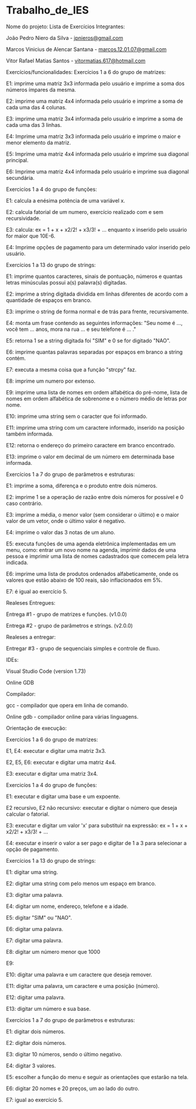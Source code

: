 # Trabalho_de_IES

Nome do projeto: Lista de Exercícios
Integrantes:

João Pedro Niero da Silva - jpnieros@gmail.com

Marcos Vinicius de Alencar Santana - marcos.12.01.07@gmail.com 

Vitor Rafael Matias Santos - vitormatias.617@hotmail.com

Exercícios/funcionalidades:
Exercícios 1 a 6 do grupo de matrizes:

E1: imprime uma matriz 3x3 informada pelo usuário e imprime a soma dos números ímpares da mesma.

E2: imprime uma matriz 4x4 informada pelo usuário e imprime a soma de cada uma das 4 colunas.

E3: imprime uma matriz 3x4 informada pelo usuário e imprime a soma de cada uma das 3 linhas.

E4: Imprime uma matriz 3x3 informada pelo usuário e imprime o maior e menor elemento da matriz.

E5: Imprime uma matriz 4x4 informada pelo usuário e imprime sua diagonal principal.

E6: Imprime uma matriz 4x4 informada pelo usuário e imprime sua diagonal secundária.

Exercicíos 1 a 4 do grupo de funções:

E1: calcula a enésima potência de uma variável x.

E2: calcula fatorial de um numero, exercício realizado com e sem recursividade.

E3: calcula: ex = 1 + x + x2/2! + x3/3! + ... enquanto x inserido pelo usuário for maior que 10E-6.

E4: Imprime opções de pagamento para um determinado valor inserido pelo usuário.

Exercícios 1 a 13 do grupo de strings:

E1: imprime quantos caracteres, sinais de pontuação, números e quantas letras minúsculas possui a(s) palavra(s) digitadas.

E2: imprime a string digitada dividida em linhas diferentes de acordo com a quantidade de espaços em branco.

E3: imprime o string de forma normal e de trás para frente, recursivamente.

E4: monta um frase contendo as seguintes informações: "Seu nome é ..., você tem ... anos, mora na rua ... e seu telefone é ... ."

E5: retorna 1 se a string digitada foi "SIM" e 0 se for digitado "NAO".

E6: imprime quantas palavras separadas por espaços em branco a string contém.

E7: executa a mesma coisa que a função "strcpy" faz.

E8: imprime um numero por extenso.

E9: imprime uma lista de nomes em ordem alfabética do pré-nome, lista de nomes em ordem alfabética de sobrenome e o número médio de letras por nome.

E10: imprime uma string sem o caracter que foi informado.

E11: imprime uma string com um caractere informado, inserido na posição também informada.

E12: retorna o endereço do primeiro caractere em branco encontrado.

E13: imprime o valor em decimal de um número em determinada base informada.

Exercícios 1 a 7 do grupo de parâmetros e estruturas:

E1: imprime a soma, diferença e o produto entre dois números.

E2: imprime 1 se a operação de razão entre dois números for possível e 0 caso contrário.

E3: imprime a média, o menor valor (sem considerar o último) e o maior valor de um vetor, onde o último valor é negativo.

E4: imprime o valor das 3 notas de um aluno.

E5: executa funções de uma agenda eletrônica implementadas em um menu, como: entrar um novo nome na agenda, imprimir dados de uma pessoa e imprimir uma lista de nomes cadastrados que comecem pela letra indicada.

E6: imprime uma lista de produtos ordenados alfabeticamente, onde os valores que estão abaixo de 100 reais, são inflacionados em 5%.

E7: é igual ao exercício 5.

Realeses Entregues:

Entrega #1 - grupo de matrizes e funções. (v1.0.0)

Entrega #2 - grupo de parâmetros e strings. (v2.0.0)

Realeses a entregar:

Entregar #3 - grupo de sequenciais simples e controle de fluxo.

IDEs:

Visual Studio Code (version 1.73)

Online GDB

Compilador:

gcc - compilador que opera em linha de comando.

Online gdb - compilador online para várias linguagens.

Orientação de execução:

Exercícios 1 a 6 do grupo de matrizes:

E1, E4: executar e digitar uma matriz 3x3.

E2, E5, E6: executar e digitar uma matriz 4x4.

E3: executar e digitar uma matriz 3x4.

Exercicíos 1 a 4 do grupo de funções:

E1: executar e digitar uma base e um expoente.

E2 recursivo, E2 não recursivo: executar e digitar o número que deseja calcular o fatorial.

E3: executar e digitar um valor 'x' para substituir na expressão: ex = 1 + x + x2/2! + x3/3! + ... 

E4: executar e inserir o valor a ser pago e digitar de 1 a 3 para selecionar a opção de pagamento.

Exercícios 1 a 13 do grupo de strings:

E1: digitar uma string.

E2: digitar uma string com pelo menos um espaço em branco.

E3: digitar uma palavra.

E4: digitar um nome, endereço, telefone e a idade.

E5: digitar "SIM" ou "NAO".

E6: digitar uma palavra.

E7: digitar uma palavra.

E8: digitar um número menor que 1000

E9: 

E10: digitar uma palavra e um caractere que deseja remover.

E11: digitar uma palavra, um caractere e uma posição (número).

E12: digitar uma palavra.

E13: digitar um número e sua base.

Exercícios 1 a 7 do grupo de parâmetros e estruturas:

E1: digitar dois números.

E2: digitar dois números.

E3: digitar 10 números, sendo o último negativo.

E4: digitar 3 valores.

E5: escolher a função do menu e seguir as orientações que estarão na tela.

E6: digitar 20 nomes e 20 preços, um ao lado do outro.

E7: igual ao exercício 5.





